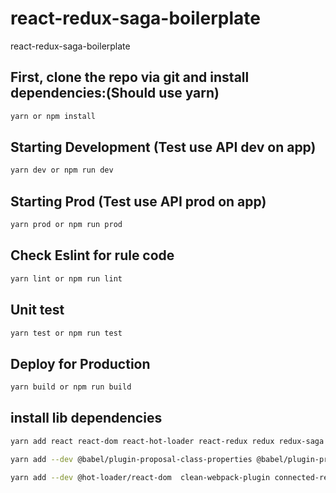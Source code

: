 # react-redux-saga-boilerplate
react-redux-saga-boilerplate


## First, clone the repo via git and install dependencies:(Should use yarn)

```bash
yarn or npm install
```


## Starting Development (Test use API dev on app)

```bash
yarn dev or npm run dev
```

## Starting Prod (Test use API prod on app)


```bash
yarn prod or npm run prod
```

## Check Eslint for rule code
```bash
yarn lint or npm run lint
```

## Unit test
```bash
yarn test or npm run test
```

## Deploy for Production

```bash
yarn build or npm run build
```

## install lib dependencies

```bash 
yarn add react react-dom react-hot-loader react-redux redux redux-saga react-router react-router-dom @material-ui/core axios
```

```bash dev babel
yarn add --dev @babel/plugin-proposal-class-properties @babel/plugin-proposal-decorators @babel/plugin-proposal-do-expressions @babel/plugin-proposal-export-default-from @babel/plugin-proposal-export-namespace-from @babel/plugin-proposal-function-bind @babel/plugin-proposal-function-sent @babel/plugin-proposal-json-strings @babel/plugin-proposal-logical-assignment-operators @babel/plugin-proposal-nullish-coalescing-operator @babel/plugin-proposal-numeric-separator @babel/plugin-proposal-optional-chaining @babel/plugin-proposal-pipeline-operator @babel/plugin-proposal-throw-expressions @babel/plugin-syntax-dynamic-import @babel/plugin-syntax-import-meta @babel/plugin-transform-react-constant-elements @babel/plugin-transform-react-inline-elements @babel/preset-env @babel/preset-react @babel/register babel-core babel-eslint babel-jest babel-plugin-dev-expression babel-plugin-transform-react-remove-prop-types babel-preset-es2015 babel-loader
```

```bash dev other lib
yarn add --dev @hot-loader/react-dom  clean-webpack-plugin connected-react-router cross-env css-loader dotenv-webpack enzyme enzyme-adapter-react-16 eslint eslint-config-airbnb eslint-config-prettier eslint-formatter-pretty eslint-import-resolver-webpack eslint-plugin-compat eslint-plugin-import eslint-plugin-jsx-a11y eslint-plugin-prettier eslint-plugin-promise eslint-plugin-react file-loader i18next i18next-browser-languagedetector i18next-http-backend identity-obj-proxy jest jest-cli lint-staged lodash mini-css-extract-plugin moment node-sass optimize-css-assets-webpack-plugin prettier progress-bar-webpack-plugin react-i18next react-router react-router-dom redux-devtools-extension redux-immutable redux-mock-store rimraf sass-loader style-loader terser-webpack-plugin url-loader webpack webpack-bundle-analyzer webpack-cli webpack-dev-server html-webpack-plugin html-loader reselect history immutable
```